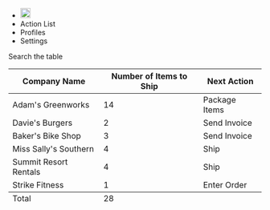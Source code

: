 <!DOCTYPE html>
<html>
<head>
  <title>Ship To It - Company Packing List</title>
  <link href="https://fonts.googleapis.com/css?family=Lato: 100,300,400,700|Luckiest+Guy|Oxygen:300,400" rel="stylesheet">
  <link href="style.css" type="text/css" rel="stylesheet">
</head>
<body>

  <ul class="navigation">
    <li><img src="https://content.codecademy.com/courses/web-101/unit-9/htmlcss1-img_logo-shiptoit.png" height="20px;"></li>
    <li class="active">Action List</li>
    <li>Profiles</li>
    <li>Settings</li>
  </ul>

  <div class="search">Search the table</div>
  
  <table>
      <thead><tr>
      <th>Company Name</th>
      <th>Number of Items to Ship</th>
      <th>Next Action</th>
    </tr>
    <tbody><tr>
      <td colspan="1">Adam's Greenworks</td>
      <td>14</td>
      <td>Package Items</td>
    </tr>
     <tr>
      <td rowspan="1">Davie's Burgers</td>
      <td>2</td>
      <td>Send Invoice</td>
    </tr>
    <tr>
      <td>Baker's Bike Shop</td>
      <td>3</td>
      <td>Send Invoice</td>
    </tr>
    <tr>
      <td>Miss Sally's Southern</td>
      <td>4</td>
      <td>Ship</td>
    </tr>
    <tr>
      <td>Summit Resort Rentals</td>
      <td>4</td>
      <td>Ship</td>
    </tr>
    <tr>
      <td>Strike Fitness</td>
      <td>1</td>
      <td>Enter Order</td>
    </tr>
  <tfoot>
  <td>Total</td>
<td>28</td>
</tfoot>
  </table>




</body>
</html>

